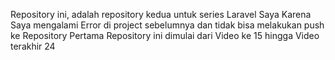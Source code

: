 Repository ini, adalah repository kedua untuk series Laravel Saya
Karena Saya mengalami Error di project sebelumnya dan tidak bisa melakukan push ke Repository Pertama
Repository ini dimulai dari Video ke 15 hingga Video terakhir 24
